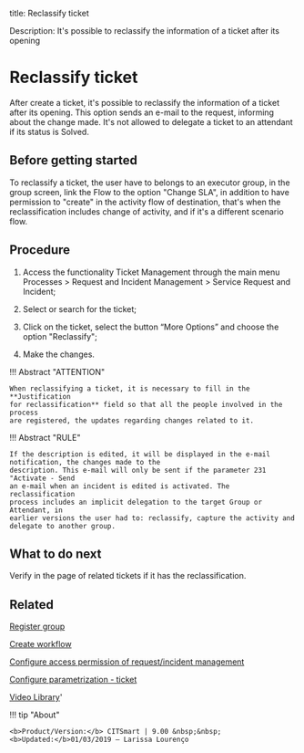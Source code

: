 title: Reclassify ticket

Description: It's possible to reclassify the information of a ticket after its opening
# Reclassify ticket
After create a ticket, it's possible to reclassify the information of a ticket after its opening. This option sends an e-mail to the request, informing about the change made.
It's not allowed to delegate a ticket to an attendant if its status is Solved.

Before getting started
--------------------------

To reclassify a ticket, the user have to belongs to an executor group, in the
group screen, link the Flow to the option "Change SLA", in addition to have
permission to "create" in the activity flow of destination, that's when the
reclassification includes change of activity, and if it's a different scenario
flow.

Procedure
-------------

1.  Access the functionality Ticket Management through the main menu Processes
    \> Request and Incident Management \> Service Request and Incident;

2.  Select or search for the ticket;

3.  Click on the ticket, select the button “More Options” and choose the option
    "Reclassify";

4.  Make the changes.

!!! Abstract "ATTENTION"

    When reclassifying a ticket, it is necessary to fill in the **Justification
    for reclassification** field so that all the people involved in the process
    are registered, the updates regarding changes related to it.


!!! Abstract "RULE"

    If the description is edited, it will be displayed in the e-mail notification, the changes made to the
    description. This e-mail will only be sent if the parameter 231 "Activate - Send
    an e-mail when an incident is edited is activated. The reclassification
    process includes an implicit delegation to the target Group or Attendant, in
    earlier versions the user had to: reclassify, capture the activity and
    delegate to another group.


What to do next
-----------

Verify in the page of related tickets if it has the reclassification.


Related
-----------

[Register group](/en-us/citsmart-platform-9/initial-settings/access-settings/user/register-groups.html)

[Create workflow](/en-us/citsmart-platform-9/workflow/use/create-flow.html)

[Configure access permission of request/incident management](/en-us/citsmart-platform-9/processes/tickets/configuration/access-ticket-management.html)

[Configure parametrization - ticket](/en-us/citsmart-platform-9/platform-administration/parameters-list/configure-parametrization-ticket.html)

<i class='fa fa-youtube-play  fa-2x' style='color:#97ce17;vertical-align: middle;'> </i> [Video Library](https://www.youtube.com/playlist?list=PLB5qK2uzf2RNrJnhiXj3dbmgsm9-quhfz)'

!!! tip "About"

    <b>Product/Version:</b> CITSmart | 9.00 &nbsp;&nbsp;
    <b>Updated:</b>01/03/2019 – Larissa Lourenço

